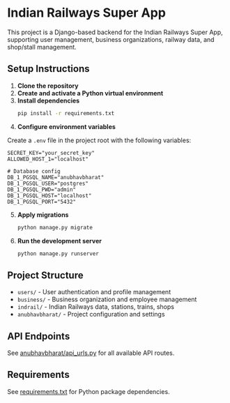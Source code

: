 # Indian Railways Super App

This project is a Django-based backend for the Indian Railways Super App, supporting user management, business organizations, railway data, and shop/stall management.

## Setup Instructions

1. **Clone the repository**
2. **Create and activate a Python virtual environment**
3. **Install dependencies**
   ```sh
   pip install -r requirements.txt
   ```
4. **Configure environment variables**

Create a `.env` file in the project root with the following variables:

```env
SECRET_KEY="your_secret_key"
ALLOWED_HOST_1="localhost"

# Database config
DB_1_PGSQL_NAME="anubhavbharat"
DB_1_PGSQL_USER="postgres"
DB_1_PGSQL_PWD="admin"
DB_1_PGSQL_HOST="localhost"
DB_1_PGSQL_PORT="5432"
```

5. **Apply migrations**
   ```sh
   python manage.py migrate
   ```

6. **Run the development server**
   ```sh
   python manage.py runserver
   ```

## Project Structure

- `users/` - User authentication and profile management
- `business/` - Business organization and employee management
- `indrail/` - Indian Railways data, stations, trains, shops
- `anubhavbharat/` - Project configuration and settings

## API Endpoints

See [anubhavbharat/api_urls.py](anubhavbharat/api_urls.py) for all available API routes.

## Requirements

See [requirements.txt](requirements.txt) for Python package dependencies.